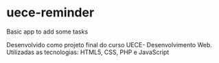 # uece-reminder
Basic app to add some tasks

Desenvolvido como projeto final do curso UECE- Desenvolvimento Web.
Utilizadas as tecnologias: HTML5, CSS, PHP e JavaScript
